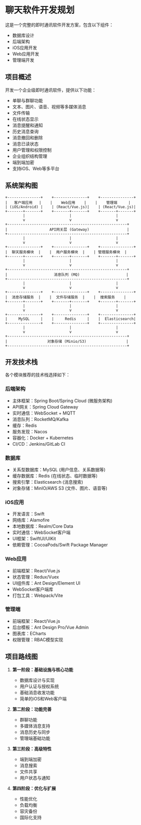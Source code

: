 # 聊天软件开发规划

这是一个完整的即时通讯软件开发方案，包含以下组件：

- 数据库设计
- 后端架构
- iOS应用开发
- Web应用开发
- 管理端开发

## 项目概述

开发一个企业级即时通讯软件，提供以下功能：

- 单聊与群聊功能
- 文本、图片、语音、视频等多媒体消息
- 文件传输
- 在线状态显示
- 消息提醒和通知
- 历史消息查询
- 消息撤回和删除
- 消息已读状态
- 用户管理和权限控制
- 企业组织结构管理
- 端到端加密
- 支持iOS、Web等多平台

## 系统架构图

```
+---------------+    +---------------+    +---------------+
|   客户端应用   |    |    Web应用    |    |    管理端     |
| (iOS/Android) |    | (React/Vue.js)|    | (React/Vue.js)|
+-------+-------+    +-------+-------+    +-------+-------+
        |                    |                    |
        v                    v                    v
+------------------------------------------------------+
|                   API网关层 (Gateway)                 |
+------------------------------------------------------+
        |                    |                    |
        v                    v                    v
+---------------+    +---------------+    +---------------+
|  聊天服务模块  |    |  用户服务模块  |    | 管理服务模块  |
+-------+-------+    +-------+-------+    +-------+-------+
        |                    |                    |
        v                    v                    v
+------------------------------------------------------+
|                     消息队列 (MQ)                     |
+------------------------------------------------------+
        |                    |                    |
        v                    v                    v
+---------------+    +---------------+    +---------------+
|  消息存储服务  |    |  文件存储服务  |    |  搜索服务    |
+-------+-------+    +-------+-------+    +-------+-------+
        |                    |                    |
        v                    v                    v
+---------------+    +---------------+    +---------------+
|     MySQL     |    |     Redis     |    |  Elasticsearch|
+---------------+    +---------------+    +---------------+
        |                    |                    |
        v                    v                    v
+------------------------------------------------------+
|                  对象存储 (Minio/S3)                  |
+------------------------------------------------------+
```

## 开发技术栈

各个模块推荐的技术栈选择如下：

### 后端架构
- 主体框架：Spring Boot/Spring Cloud (微服务架构)
- API网关：Spring Cloud Gateway
- 实时通信：WebSocket + MQTT
- 消息队列：RocketMQ/Kafka
- 缓存：Redis
- 服务发现：Nacos
- 容器化：Docker + Kubernetes
- CI/CD：Jenkins/GitLab CI

### 数据库
- 关系型数据库：MySQL (用户信息、关系数据等)
- 缓存数据库：Redis (在线状态、临时数据等)
- 搜索引擎：Elasticsearch (消息搜索)
- 对象存储：MinIO/AWS S3 (文件、图片、语音等)

### iOS应用
- 开发语言：Swift
- 网络库：Alamofire
- 本地数据库：Realm/Core Data
- 实时通信：WebSocket客户端
- UI框架：SwiftUI/UIKit
- 依赖管理：CocoaPods/Swift Package Manager

### Web应用
- 前端框架：React/Vue.js
- 状态管理：Redux/Vuex
- UI组件库：Ant Design/Element UI
- WebSocket客户端库
- 打包工具：Webpack/Vite

### 管理端
- 前端框架：React/Vue.js
- 后台模板：Ant Design Pro/Vue Admin
- 图表库：ECharts
- 权限管理：RBAC模型实现

## 项目路线图

1. **第一阶段：基础设施与核心功能**
   - 数据库设计与实现
   - 用户认证与授权系统
   - 基础消息收发功能
   - 简单的iOS和Web客户端

2. **第二阶段：功能完善**
   - 群聊功能
   - 多媒体消息支持
   - 消息历史与同步
   - 管理端基础功能

3. **第三阶段：高级特性**
   - 端到端加密
   - 消息搜索
   - 文件共享
   - 用户状态与通知

4. **第四阶段：优化与扩展**
   - 性能优化
   - 负载均衡
   - 容灾备份
   - 国际化支持

